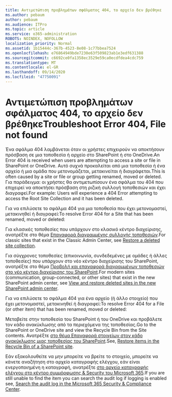 ```yaml
---
title: Αντιμετώπιση προβλημάτων σφάλματος 404, το αρχείο δεν βρέθηκε
ms.author: pebaum
author: pebaum
ms.audience: ITPro
ms.topic: article
ms.service: o365-administration
ROBOTS: NOINDEX, NOFOLLOW
localization_priority: Normal
ms.assetid: 1b15444c-367b-4523-8e08-1c77bbea7524
ms.openlocfilehash: e76864949bde7230e63f509823ab1e3edf631388
ms.sourcegitcommit: c6692ce0fa1358ec3529e59ca0ecdfdea4cdc759
ms.translationtype: MT
ms.contentlocale: el-GR
ms.lasthandoff: 09/14/2020
ms.locfileid: "47750091"
---
```

# <a name="troubleshoot-error-404-file-not-found"></a><span data-ttu-id="1fcea-102">Αντιμετώπιση προβλημάτων σφάλματος 404, το αρχείο δεν βρέθηκε</span><span class="sxs-lookup"><span data-stu-id="1fcea-102">Troubleshoot Error 404, File not found</span></span>

<span data-ttu-id="1fcea-103">Ένα σφάλμα 404 λαμβάνεται όταν οι χρήστες επιχειρούν να αποκτήσουν πρόσβαση σε μια τοποθεσία ή αρχείο στο SharePoint ή στο OneDrive.</span><span class="sxs-lookup"><span data-stu-id="1fcea-103">An Error 404 is received when users are attempting to access a site or file in SharePoint or OneDrive.</span></span> <span data-ttu-id="1fcea-104">Αυτό συχνά προκαλείται από μια τοποθεσία ή ένα αρχείο ή μια ομάδα που μετονομάζεται, μετακινείται ή διαγράφεται.</span><span class="sxs-lookup"><span data-stu-id="1fcea-104">This is often caused by a site or file or group getting renamed, moved or deleted.</span></span> <span data-ttu-id="1fcea-105">Για παράδειγμα: οι χρήστες θα αντιμετωπίσουν ένα σφάλμα του 404 που επιχειρεί να αποκτήσει πρόσβαση στη ριζική συλλογή τοποθεσιών και έχει διαγραφεί.</span><span class="sxs-lookup"><span data-stu-id="1fcea-105">For example: Users will experience a 404 Error attempting to access the Root Site Collection and it has been deleted.</span></span>

<span data-ttu-id="1fcea-106">Για να επιλύσετε το σφάλμα 404 για μια τοποθεσία που έχει μετονομαστεί, μετακινηθεί ή διαγραφεί:</span><span class="sxs-lookup"><span data-stu-id="1fcea-106">To resolve Error 404 for a Site that has been renamed, moved or deleted:</span></span>

<span data-ttu-id="1fcea-107">Για κλασικές τοποθεσίες που υπάρχουν στο κλασικό κέντρο διαχείρισης, ανατρέξτε στο θέμα [Επαναφορά διαγραμμένης συλλογής τοποθεσιών](https://docs.microsoft.com/sharepoint/restore-deleted-site-collection).</span><span class="sxs-lookup"><span data-stu-id="1fcea-107">For classic sites that exist in the Classic Admin Center, see [Restore a deleted site collection](https://docs.microsoft.com/sharepoint/restore-deleted-site-collection).</span></span>

<span data-ttu-id="1fcea-108">Για σύγχρονες τοποθεσίες (επικοινωνία, συνδεδεμένες με ομάδες ή άλλες τοποθεσίες) που υπάρχουν στο νέο κέντρο διαχείρισης του SharePoint, ανατρέξτε στο θέμα [Προβολή και επαναφορά διαγραμμένων τοποθεσιών στο νέο κέντρο διαχείρισης του SharePoint](https://docs.microsoft.com/sharepoint/restore-deleted-site-collection).</span><span class="sxs-lookup"><span data-stu-id="1fcea-108">For modern sites (communication, group-connected, or other sites) that exist in the new SharePoint admin center, see [View and restore deleted sites in the new SharePoint admin center](https://docs.microsoft.com/sharepoint/restore-deleted-site-collection).</span></span>

<span data-ttu-id="1fcea-109">Για να επιλύσετε το σφάλμα 404 για ένα αρχείο (ή άλλο στοιχείο) που έχει μετονομαστεί, μετακινηθεί ή διαγραφεί:</span><span class="sxs-lookup"><span data-stu-id="1fcea-109">To resolve Error 404 for a File (or other item) that has been renamed, moved or deleted:</span></span>

<span data-ttu-id="1fcea-110">Μεταβείτε στην τοποθεσία του SharePoint ή του OneDrive και προβάλετε τον κάδο ανακύκλωσης από τα περιεχόμενα της τοποθεσίας.</span><span class="sxs-lookup"><span data-stu-id="1fcea-110">Go to the SharePoint or OneDrive site and view the Recycle Bin from the Site contents.</span></span> <span data-ttu-id="1fcea-111">Ανατρέξτε [στο θέμα Επαναφορά στοιχείων στον κάδο ανακύκλωσης μιας τοποθεσίας του SharePoint](https://support.office.com/article/Restore-items-in-the-Recycle-Bin-of-a-SharePoint-site-6df466b6-55f2-4898-8d6e-c0dff851a0be#ID0EAADAAA=Online).</span><span class="sxs-lookup"><span data-stu-id="1fcea-111">See, [Restore items in the Recycle Bin of a SharePoint site](https://support.office.com/article/Restore-items-in-the-Recycle-Bin-of-a-SharePoint-site-6df466b6-55f2-4898-8d6e-c0dff851a0be#ID0EAADAAA=Online).</span></span>

<span data-ttu-id="1fcea-112">Εάν εξακολουθείτε να μην μπορείτε να βρείτε το στοιχείο, μπορείτε να κάνετε αναζήτηση στο αρχείο καταγραφής ελέγχου, εάν είναι ενεργοποιημένη η καταγραφή, ανατρέξτε [στο αρχείο καταγραφής ελέγχου στο κέντρο συμμόρφωσης & Security του Microsoft 365](https://docs.microsoft.com/microsoft-365/compliance/search-the-audit-log-in-security-and-compliance).</span><span class="sxs-lookup"><span data-stu-id="1fcea-112">If you are still unable to find the item you can search the audit log if logging is enabled see, [Search the audit log in the Microsoft 365 Security & Compliance Center](https://docs.microsoft.com/microsoft-365/compliance/search-the-audit-log-in-security-and-compliance).</span></span>
